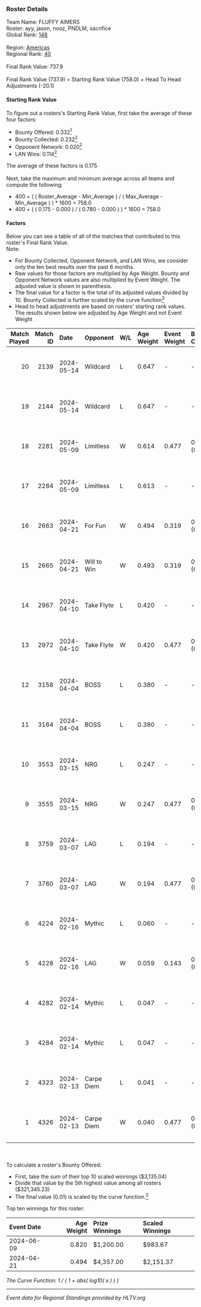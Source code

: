 ### Roster Details<br />
Team Name: FLUFFY AIMERS<br />
Roster: ayy, jason, nooz, PNDLM, sacrifice<br />
Global Rank: [148](../standings_global.md)<br />
<br />
Region: [Americas]( ../standings_americas.md)<br />
Regional Rank: [40]( ../standings_americas.md)<br />
<br />
Final Rank Value:  737.9<br />
<br />
Final Rank Value (737.9) = Starting Rank Value (758.0) + Head To Head Adjustments (-20.1)<br />

#### Starting Rank Value<br />
To figure out a rosters's Starting Rank Value, first take the average of these four factors:<br />
- Bounty Offered: 0.332[<sup>1</sup>](#table2)
- Bounty Collected: 0.232[<sup>2</sup>](#table1)
- Opponent Network: 0.020[<sup>2</sup>](#table1)
- LAN Wins: 0.114[<sup>2</sup>](#table1)

The average of these factors is 0.175<br />
<br />
Next, take the maximum and minimum average across all teams and compute the following:<br />
- 400 + ( ( Roster_Average - Min_Average ) / ( Max_Average - Min_Average ) ) * 1600 = 758.0
- 400 + ( ( 0.175 - 0.000 ) / ( 0.780 - 0.000 ) ) * 1600 = 758.0


#### Factors<br />
Below you can see a table of all of the matches that contributed to this roster's Final Rank Value.<br />
Note:<br />

- For Bounty Collected, Opponent Network, and LAN Wins, we consider only the ten best results over the past 6 months.
- Raw values for those factors are multiplied by Age Weight. Bounty and Opponent Network values are also multiplied by Event Weight. The adjusted value is shown in parenthesis.
- The final value for a factor is the total of its adjusted values divided by 10. Bounty Collected is further scaled by the curve function[<sup>3</sup>](#curveFunction)
- Head to head adjustments are based on rosters' starting rank values. The results shown below are adjusted by Age Weight and not Event Weight
<span id="table1"></span><br />


| Match Played | Match ID | Date       | Opponent    | W/L | Age Weight | Event Weight | Bounty Collected | Opponent Network | LAN Wins  | H2H Adj. | Roster                                 |
| -: | -: | :- | :- | :- | :- | :- | :- | :- | :- | -: | :- |
|           20 |     2139 | 2024-05-14 | Wildcard    | L   | 0.647      | -            | -                | -                | -         |    -6.16 | ayy, jason, nooz, PNDLM, sacrifice     |
|           19 |     2144 | 2024-05-14 | Wildcard    | L   | 0.647      | -            | -                | -                | -         |    -6.47 | ayy, jason, nooz, PNDLM, sacrifice     |
|           18 |     2281 | 2024-05-09 | Limitless   | W   | 0.614      | 0.477        | 0.001 (0.000)    | 0.163 (0.048)    | 0 (0.000) |     6.94 | ayy, jason, nooz, PNDLM, sacrifice     |
|           17 |     2284 | 2024-05-09 | Limitless   | L   | 0.613      | -            | -                | -                | -         |   -12.71 | ayy, jason, nooz, PNDLM, sacrifice     |
|           16 |     2663 | 2024-04-21 | For Fun     | W   | 0.494      | 0.319        | 0.003 (0.001)    | 0.019 (0.003)    | 1 (0.494) |     5.92 | ayy, brett, Fr3nk1e, jason, PNDLM      |
|           15 |     2665 | 2024-04-21 | Will to Win | W   | 0.493      | 0.319        | 0.001 (0.000)    | 0.000 (0.000)    | 1 (0.493) |     3.38 | ayy, brett, Fr3nk1e, jason, PNDLM      |
|           14 |     2967 | 2024-04-10 | Take Flyte  | L   | 0.420      | -            | -                | -                | -         |    -7.71 | ayy, intra, jason, PNDLM, sacrifice    |
|           13 |     2972 | 2024-04-10 | Take Flyte  | W   | 0.420      | 0.477        | 0.002 (0.000)    | 0.236 (0.047)    | 0 (0.000) |     5.63 | ayy, jason, nooz, PNDLM, sacrifice     |
|           12 |     3158 | 2024-04-04 | BOSS        | L   | 0.380      | -            | -                | -                | -         |    -5.24 | ayy, intra, jason, nooz, sacrifice     |
|           11 |     3164 | 2024-04-04 | BOSS        | L   | 0.380      | -            | -                | -                | -         |    -5.41 | ayy, intra, jason, PNDLM, sacrifice    |
|           10 |     3553 | 2024-03-15 | NRG         | L   | 0.247      | -            | -                | -                | -         |    -3.00 | ayy, intra, jason, PNDLM, sacrifice    |
|            9 |     3555 | 2024-03-15 | NRG         | W   | 0.247      | 0.477        | 0.020 (0.002)    | 0.514 (0.060)    | 0 (0.000) |     4.87 | ayy, intra, jason, PNDLM, sacrifice    |
|            8 |     3759 | 2024-03-07 | LAG         | L   | 0.194      | -            | -                | -                | -         |    -2.46 | ayy, jason, LEARSI, PNDLM, sacrifice   |
|            7 |     3760 | 2024-03-07 | LAG         | W   | 0.194      | 0.477        | 0.012 (0.001)    | 0.385 (0.036)    | 0 (0.000) |     3.70 | ayy, jason, LEARSI, PNDLM, sacrifice   |
|            6 |     4224 | 2024-02-16 | Mythic      | L   | 0.060      | -            | -                | -                | -         |    -0.85 | intra, jason, LEARSI, PNDLM, sacrifice |
|            5 |     4228 | 2024-02-16 | LAG         | W   | 0.059      | 0.143        | 0.012 (0.000)    | 0.385 (0.003)    | 0 (0.000) |     1.15 | intra, jason, LEARSI, PNDLM, sacrifice |
|            4 |     4282 | 2024-02-14 | Mythic      | L   | 0.047      | -            | -                | -                | -         |    -0.67 | intra, jason, LEARSI, PNDLM, sacrifice |
|            3 |     4284 | 2024-02-14 | Mythic      | L   | 0.047      | -            | -                | -                | -         |    -0.67 | intra, jason, LEARSI, PNDLM, sacrifice |
|            2 |     4323 | 2024-02-13 | Carpe Diem  | L   | 0.041      | -            | -                | -                | -         |    -0.79 | intra, jason, LEARSI, PNDLM, sacrifice |
|            1 |     4326 | 2024-02-13 | Carpe Diem  | W   | 0.040      | 0.477        | 0.005 (0.000)    | 0.036 (0.001)    | 0 (0.000) |     0.49 | intra, jason, LEARSI, PNDLM, sacrifice |

<br />
<span id="table2"></span><br />
To calculate a roster's Bounty Offered:<br />

- First, take the sum of their top 10 scaled winnings ($3,135.04)
- Divide that value by the 5th highest value among all rosters ($321,345.23)
- The final value (0.01) is scaled by the curve function.[<sup>3</sup>](#curveFunction)

Top ten winnings for this roster:<br />

| Event Date | Age Weight | Prize Winnings | Scaled Winnings |
| :- | -: | :- | :- |
| 2024-06-09 |      0.820 | $1,200.00      | $983.67         |
| 2024-04-21 |      0.494 | $4,357.00      | $2,151.37       |


<span id="curveFunction"></span>_The Curve Function: 1 / ( 1 + abs( log10( x ) ) )_<br />

---
_Event data for Regional Standings provided by HLTV.org_<br />

